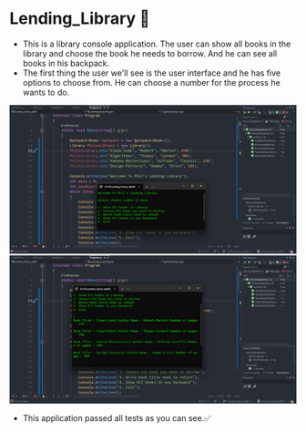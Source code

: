 # Lending_Library 🏫

- This is a library console application. The user can show all books in the library and choose the book he needs to borrow. And he can see all books in his backpack.
- The first thing the user we'll see is the user interface and he has five options to choose from. He can choose a number for the process he wants to do.

![user interface](./userlab08.png)
![all books](./allbookslab08.png)

- This application passed all tests as you can see.✅



